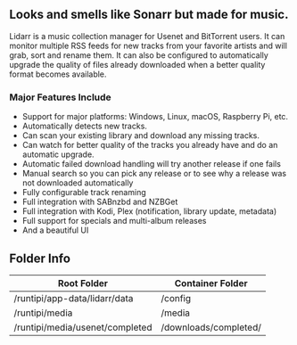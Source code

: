 ## Looks and smells like Sonarr but made for music. 

Lidarr is a music collection manager for Usenet and BitTorrent users. It can monitor multiple RSS feeds for new tracks from your favorite artists and will grab, sort and rename them. It can also be configured to automatically upgrade the quality of files already downloaded when a better quality format becomes available.

### Major Features Include

- Support for major platforms: Windows, Linux, macOS, Raspberry Pi, etc.
- Automatically detects new tracks.
- Can scan your existing library and download any missing tracks.
- Can watch for better quality of the tracks you already have and do an automatic upgrade.
- Automatic failed download handling will try another release if one fails
- Manual search so you can pick any release or to see why a release was not downloaded automatically
- Fully configurable track renaming
- Full integration with SABnzbd and NZBGet
- Full integration with Kodi, Plex (notification, library update, metadata)
- Full support for specials and multi-album releases
- And a beautiful UI

## Folder Info

| Root Folder                   | Container Folder |
|-------------------------------|------------------|
| /runtipi/app-data/lidarr/data | /config          |
| /runtipi/media                | /media           |
| /runtipi/media/usenet/completed            | /downloads/completed/        |

